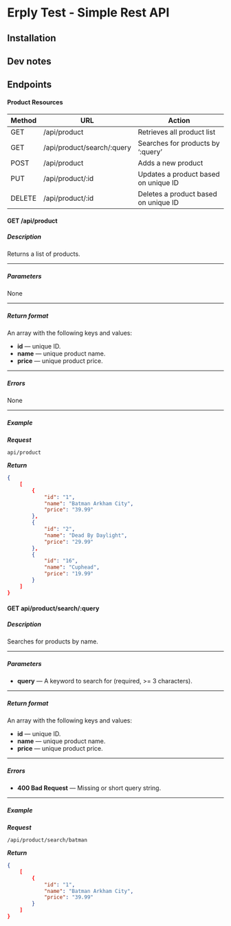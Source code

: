 # Erply Test - Simple Rest API

## Installation

## Dev notes

## Endpoints

#### Product Resources

| Method | URL | Action |
| ------ | ------ | ------ |
| GET | /api/product | Retrieves all product list |
| GET | /api/product/search/:query | Searches for products by ‘:query’ |
| POST | /api/product | Adds a new product |
| PUT | /api/product/:id | Updates a product based on unique ID |
| DELETE | /api/product/:id | Deletes a product based on unique ID |

#### GET /api/product

##### Description
Returns a list of products.

***

##### Parameters
None

***

##### Return format
An array with the following keys and values:

- **id** — unique ID.
- **name** — unique product name.
- **price** — unique product price.

***

##### Errors
None

***

##### Example
***Request***

    api/product

***Return***
``` json
{
    [
        {
            "id": "1",
            "name": "Batman Arkham City",
            "price": "39.99"
        },
        {
            "id": "2",
            "name": "Dead By Daylight",
            "price": "29.99"
        },
        {
            "id": "16",
            "name": "Cuphead",
            "price": "19.99"
        }
    ]
}
```


#### GET api/product/search/:query

##### Description
Searches for products by name.

***

##### Parameters
- **query** — A keyword to search for (required, >= 3 characters).

***

##### Return format
An array with the following keys and values:

- **id** — unique ID.
- **name** — unique product name.
- **price** — unique product price.

***

##### Errors
- **400 Bad Request** — Missing or short query string.

***

##### Example
***Request***

    /api/product/search/batman

***Return***
``` json
{
    [
        {
            "id": "1",
            "name": "Batman Arkham City",
            "price": "39.99"
        }
    ]
}
```
